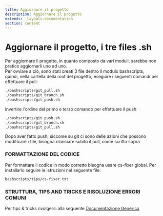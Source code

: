 ```yaml
---
title: Aggiornare il progetto
description: Aggiornare il progetto
extends: _layouts.documentation
section: content
---
```


# Aggiornare il progetto, i tre files .sh

Per aggiornare il progetto, in quanto composto da vari moduli, sarebbe non pratico aggiornarli uno ad uno.  
Per ovviare a ciò, sono stati creati 3 file dentro il modulo bashscripts,  
quindi, nella cartella della root del progetto, eseguire i seguenti comandi per effettuare il pull:  
```bash
./bashscripts/git_pull.sh
./bashscripts/git_branch.sh
./bashscripts/git_push.sh
```

invertire l'ordine del primo e terzo comando per effettuare il push:  
```bash
./bashscripts/git_push.sh
./bashscripts/git_branch.sh
./bashscripts/git_pull.sh
```

Dopo aver fatto push, siccome su git ci sono delle azioni che possono modificare i file, bisogna rilanciare subito il pull, come scritto sopra


### FORMATTAZIONE DEL CODICE

Per formattare il codice in modo corretto bisogna usare cs-fixer global. Per installarlo seguire le istruzioni nel seguente file:

```bash
bashscripts/tips/cs-fixer.txt
```

### STRUTTURA, TIPS AND TRICKS E RISOLUZIONE ERRORI COMUNI
Per tips & tricks rivolgersi alla seguente [Documentazione Generica](https://laraxot.github.io/module_xot/docs/base/issues/)